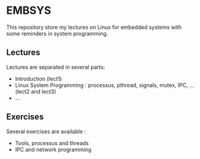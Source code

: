 # EMBSYS

This repository store my lectures on Linux for embedded systems with some
reminders in system programming.

## Lectures

Lectures are separated in several parts:

  * Introduction (lect1)
  * Linux System Programming : processus, pthread, signals, mutex, IPC, ... (lect2 and lect3)
  * ...

## Exercises

Several exercises are available :

  * Tools, processus and threads
  * IPC and network programming
